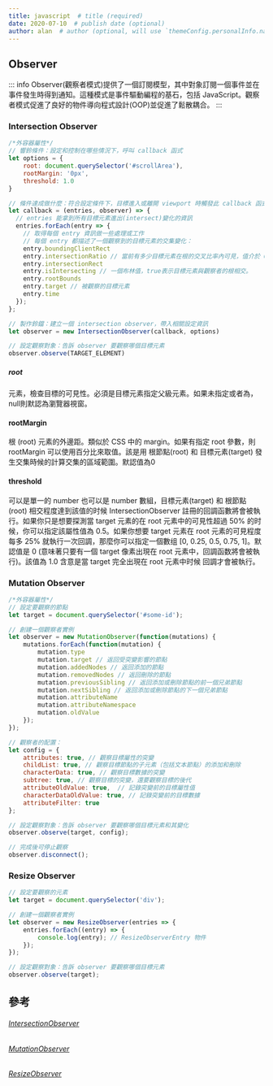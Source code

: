 ```yaml
---
title: javascript  # title (required)
date: 2020-07-10  # publish date (optional)
author: alan  # author (optional, will use `themeConfig.personalInfo.name` as default if it is not specified)
---
```


## Observer

::: info
Observer(觀察者模式)提供了一個訂閱模型，其中對象訂閱一個事件並在事件發生時得到通知。這種模式是事件驅動編程的基石，包括 JavaScript。觀察者模式促進了良好的物件導向程式設計(OOP)並促進了鬆散耦合。
:::

### Intersection Observer

```js
/*外容器屬性*/
// 響鈴條件：設定和控制在哪些情況下，呼叫 callback 函式
let options = {
    root: document.querySelector('#scrollArea'),
    rootMargin: '0px',
    threshold: 1.0
}

// 條件達成做什麼：符合設定條件下，目標進入或離開 viewport 時觸發此 callback 函式
let callback = (entries, observer) => {
  // entries 能拿到所有目標元素進出(intersect)變化的資訊
  entries.forEach(entry => {
    // 取得每個 entry 資訊做一些處理或工作
    // 每個 entry 都描述了一個觀察到的目標元素的交集變化：
    entry.boundingClientRect
    entry.intersectionRatio // 當前有多少目標元素在根的交叉比率內可見，值介於 0.0 和 1.0 之間。
    entry.intersectionRect 
    entry.isIntersecting // 一個布林值，true表示目標元素與觀察者的根相交。
    entry.rootBounds
    entry.target // 被觀察的目標元素
    entry.time
  });
};

// 製作鈴鐺：建立一個 intersection observer，帶入相關設定資訊
let observer = new IntersectionObserver(callback, options)

// 設定觀察對象：告訴 observer 要觀察哪個目標元素
observer.observe(TARGET_ELEMENT)
```

##### root

元素，檢查目標的可見性。必須是目標元素指定父級元素。如果未指定或者為，null則默認為瀏覽器視窗。

#### rootMargin

根 (root) 元素的外邊距。類似於 CSS 中的 margin。如果有指定 root 參數，則 rootMargin 可以使用百分比來取值。該是用 根節點(root) 和 目標元素(target) 發生交集時候的計算交集的區域範圍。默認值為0

#### threshold

可以是單一的 number 也可以是 number 數組，目標元素(target) 和 根節點(root) 相交程度達到該值的时候 IntersectionObserver 註冊的回調函數將會被執行。如果你只是想要探測當 target 元素的在 root 元素中的可見性超過 50% 的时候，你可以指定該屬性值為 0.5。如果你想要 target 元素在 root 元素的可見程度每多 25% 就執行一次回調，那麼你可以指定一個數组 [0, 0.25, 0.5, 0.75, 1]。默認值是 0 (意味著只要有一個 target 像素出現在 root 元素中，回調函数將會被執行)。該值為 1.0 含意是當 target 完全出現在 root 元素中时候 回調才會被執行。

### Mutation Observer

```js
/*外容器屬性*/
// 設定要觀察的節點
let target = document.querySelector('#some-id');

// 創建一個觀察者實例
let observer = new MutationObserver(function(mutations) {
    mutations.forEach(function(mutation) {
        mutation.type 
        mutation.target // 返回受突變影響的節點
        mutation.addedNodes // 返回添加的節點
        mutation.removedNodes // 返回刪除的節點
        mutation.previousSibling // 返回添加或刪除節點的前一個兄弟節點
        mutation.nextSibling // 返回添加或刪除節點的下一個兄弟節點
        mutation.attributeName
        mutation.attributeNamespace
        mutation.oldValue
    });
});

// 觀察者的配置：
let config = { 
    attributes: true, // 觀察目標屬性的突變
    childList: true, // 觀察目標節點的子元素（包括文本節點）的添加和刪除
    characterData: true, // 觀察目標數據的突變
    subtree: true, // 觀察目標的突變，還要觀察目標的後代
    attributeOldValue: true,  // 記錄突變前的目標屬性值
    characterDataOldValue: true, // 記錄突變前的目標數據
    attributeFilter: true
};

// 設定觀察對象：告訴 observer 要觀察哪個目標元素和其變化
observer.observe(target, config);

// 完成後可停止觀察
observer.disconnect();
```

### Resize Observer

```js
// 設定要觀察的元素
let target = document.querySelector('div');

// 創建一個觀察者實例
let observer = new ResizeObserver(entries => {
    entries.forEach((entry) => {
        console.log(entry); // ResizeObserverEntry 物件
    });
});

// 設定觀察對象：告訴 observer 要觀察哪個目標元素
observer.observe(target);
```

## 參考
###### [IntersectionObserver](https://developer.mozilla.org/zh-CN/docs/Web/API/Intersection_Observer_API)
###### [MutationObserver](https://developer.mozilla.org/zh-TW/docs/Web/API/MutationObserver)
###### [ResizeObserver](https://developer.mozilla.org/en-US/docs/Web/API/Resize_Observer_API)